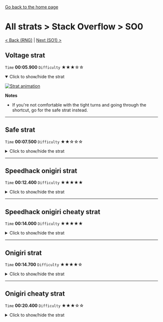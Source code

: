[Go back to the home page](https://github.com/Doublevil/scbspeedrun)

# All strats > Stack Overflow > SO0

[< Back (RNG)](https://github.com/Doublevil/scbspeedrun/blob/main/levels/all_lvl/RF/RNG.md) | [Next (SO1) >](https://github.com/Doublevil/scbspeedrun/blob/main/levels/all_lvl/SO/SO1.md)

## Voltage strat

`Time` **00:05.900** `Difficulty` ★★★☆☆
<details open>
  <summary>Click to show/hide the strat</summary>

  [![Strat animation](https://github.com/Doublevil/scbspeedrun/blob/main/media/levels/SO/SO0_VoltageStrat.webp)](https://github.com/Doublevil/scbspeedrun/blob/main/media/levels/SO/SO0_VoltageStrat.mp4?raw=true)

  **Notes**
  - If you're not comfortable with the tight turns and going through the shortcut, go for the safe strat instead.
</details>

---
## Safe strat

`Time` **00:07.500** `Difficulty` ★★☆☆☆
<details>
  <summary>Click to show/hide the strat</summary>

  [![Strat animation](https://github.com/Doublevil/scbspeedrun/blob/main/media/levels/SO/SO0_VoltageSafeStrat.webp)](https://github.com/Doublevil/scbspeedrun/blob/main/media/levels/SO/SO0_VoltageSafeStrat.mp4?raw=true)

  **Notes**
  - Easier but slower than the normal voltage strat.
</details>

---
## Speedhack onigiri strat

`Time` **00:12.400** `Difficulty` ★★★★★
<details>
  <summary>Click to show/hide the strat</summary>

  [![Strat animation](https://github.com/Doublevil/scbspeedrun/blob/main/media/levels/SO/SO0_S_Onigiri.webp)](https://github.com/Doublevil/scbspeedrun/blob/main/media/levels/SO/SO0_S_Onigiri.mp4?raw=true)

  **Notes**
  - On the first part, we run up the first wall and detach without jumping, then run up but this time perform a wall jump for the second one.
  - After reaching the first crumbling block, you can run up the walls (just hold Left and Up) for the two sprite block towers, but then for the crumbling block, you'll have to stop running up, and do a normal wall jump from low enough on the block that you don't bump into the glitch blocks above. If you grab the crumbling block too high, wait a bit before wall jumping.
  - In the middle section, we just cheat our way through by juggling the onigiri with a cable jump (cable jumping and immediately switching back to null cart to pick the onigiri back up). It's way easier to execute than the intended path, and saves a lot of time.
  - With speedhack, the last jump can be tricky, because it's easy to run so fast that you end up on the glitch blocks before jumping. Keep in mind that you have to jump early! If you want to take it safer, you can do another cable jump juggle here instead of a normal jump.
</details>

---
## Speedhack onigiri cheaty strat

`Time` **00:14.000** `Difficulty` ★★★★★
<details>
  <summary>Click to show/hide the strat</summary>

  [![Strat animation](https://github.com/Doublevil/scbspeedrun/blob/main/media/levels/SO/SO0_S_OnigiriReverse.webp)](https://github.com/Doublevil/scbspeedrun/blob/main/media/levels/SO/SO0_S_OnigiriReverse.mp4?raw=true)

  **Notes**
  - An alternative, unintended onigiri route to the goal.
  - With speedhack, it can be almost as fast as the regular strat, but it's also way harder.
  - Go for the regular strat, this one is not worth it, even if you play it safer.
  - Going under the tower with the onigiri requires the use of either an edge coyote as shown in the strat, or a cable jump juggle, which would be slower but safer.
  - We use another variant of edge coyote 2 times to jump over the glitch blocks on the wall super fast and without switching out of null cart (run up the wall, detach, wait a bit, then jump in the air).
  - The jump and juggle that takes us under the goal is pretty tough to execute, you'll mostly end up bumping into the glitch blocks on the ceiling. You have to run up the wall for only a few frames, then hold Left. Don't switch to jump cart too early, or you won't be able to grab the wall under the goal.
  - Once we are under the goal, we use wall plug (see the cable strats page for more info) to grab the goal through the ceiling.
</details>

---
## Onigiri strat

`Time` **00:14.700** `Difficulty` ★★★★☆
<details>
  <summary>Click to show/hide the strat</summary>

  [![Strat animation](https://github.com/Doublevil/scbspeedrun/blob/main/media/levels/SO/SO0_OnigiriStrat.webp)](https://github.com/Doublevil/scbspeedrun/blob/main/media/levels/SO/SO0_OnigiriStrat.mp4?raw=true)

  **Notes**
  - On the first part, we start by waiting on our wall jumps, which allows us to clear the obstacles without hitting anything. This one two, one two three setup should be consistent, as long as you wait to reach max height before each wall jump.
  - In the middle section, we just cheat our way through by juggling the onigiri with a cable jump (cable jumping and immediately switching back to null cart to pick the onigiri back up). It's way easier to execute than the intended path, and saves a lot of time.
  - That last jump can be a killer, but if your cable is long enough, as it should be after the juggle, it should grab onto the goal before you touch the ground anyways. If you're not confident, you can do another cable jump juggle here instead of jumping normally.
</details>

---
## Onigiri cheaty strat

`Time` **00:20.400** `Difficulty` ★★★☆☆
<details>
  <summary>Click to show/hide the strat</summary>

  [![Strat animation](https://github.com/Doublevil/scbspeedrun/blob/main/media/levels/SO/SO0_OnigiriCheatStrat.webp)](https://github.com/Doublevil/scbspeedrun/blob/main/media/levels/SO/SO0_OnigiriCheatStrat.mp4?raw=true)

  **Notes**
  - You don't have to actually go through the level.
  - There's a lot of tech in there, but past the first part, you're pretty much safe. So this might be a good option if you don't feel confident enough to go through the whole level with the null cart.
  - First off, we start by waiting on our wall jumps, which allows us to clear the obstacles without hitting anything. This one two, one two three setup should be consistent, as long as you wait to reach max height before each wall jump.
  - Next, we slide down the tower and perform an edge coyote. See the movement strats page for more info. Make sure to press Right for a few frames before going back Left after you start free falling.
  - Then, we juggle the onigiri with a cable jump. Just grab the wall with the cable cart, high jump, and immediately switch back to null cart to grab the onigiri back.
  - Next, we juggle it with both a double-jump and a cable jump to reach that little platform.
  - Finally, we perform a wall plug (see the cable strats page for more info) to grab the goal through the roof. This is just to save some time over going around.
</details>
